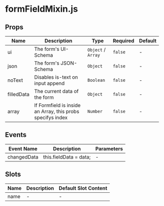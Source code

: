 # formFieldMixin.js

## Props

<!-- @vuese:formFieldMixin.js:props:start -->
|Name|Description|Type|Required|Default|
|---|---|---|---|---|
|ui|The form's UI-Schema|`Object` /  `Array`|`false`|-|
|json|The form's JSON-Schema|`Object`|`false`|-|
|noText|Disables is-text on input append|`Boolean`|`false`|-|
|filledData|The current data of the form|`Object`|`false`|-|
|array|If Formfield is inside an Array, this probs specifys index|`Number`|`false`|-|

<!-- @vuese:formFieldMixin.js:props:end -->


## Events

<!-- @vuese:formFieldMixin.js:events:start -->
|Event Name|Description|Parameters|
|---|---|---|
|changedData|this.fieldData = data;|-|

<!-- @vuese:formFieldMixin.js:events:end -->


## Slots

<!-- @vuese:formFieldMixin.js:slots:start -->
|Name|Description|Default Slot Content|
|---|---|---|
|name|-|-|

<!-- @vuese:formFieldMixin.js:slots:end -->


